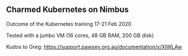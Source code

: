 ## Charmed Kubernetes on Nimbus

Outcome of the Kubernetes training 17-21 Feb 2020

Tested with a jumbo VM (16 cores, 48 GB RAM, 200 GB disk)

Kudos to Greg: https://support.pawsey.org.au/documentation/x/XIWLAw
